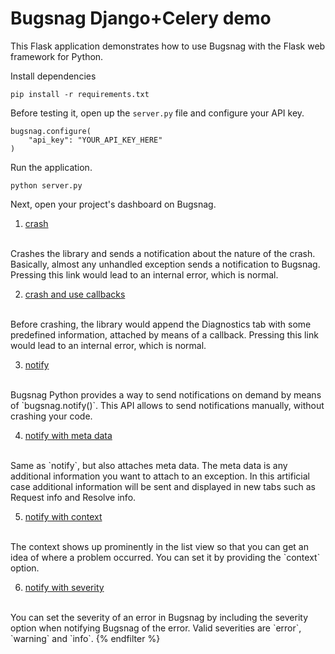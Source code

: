 # Bugsnag Django+Celery demo

This Flask application demonstrates how to use Bugsnag with the Flask web framework for Python.

Install dependencies

```
pip install -r requirements.txt
```

Before testing it, open up the `server.py`
file and configure your API key.

```
bugsnag.configure(
    "api_key": "YOUR_API_KEY_HERE"
)
```

Run the application.

```
python server.py
```

Next, open your project's dashboard on Bugsnag.

1. [crash](/crashdict)
<br/>
Crashes the library and sends a notification about the nature of the crash.
Basically, almost any unhandled exception sends a notification to Bugsnag.
Pressing this link would lead to an internal error, which is normal.

2. [crash and use callbacks](/crashcallback)
<br/>
Before crashing, the library would append the Diagnostics tab with some
predefined information, attached by means of a callback.
Pressing this link would lead to an internal error, which is normal.

3. [notify](/notify)
<br/>
Bugsnag Python provides a way to send notifications on demand by means of
`bugsnag.notify()`. This API allows to send notifications manually, without
crashing your code.

4. [notify with meta data](/notifywithmetadata)
<br/>
Same as `notify`, but also attaches meta data. The meta data is any additional
information you want to attach to an exception. In this artificial case
additional information will be sent and displayed in new tabs such as Request
info and Resolve info.

5. [notify with context](/notifywithcontext)
<br/>
The context shows up prominently in the list view so that you can get an idea of
where a problem occurred. You can set it by providing the `context` option.

6. [notify with severity](/notifywithseverity)
<br/>
You can set the severity of an error in Bugsnag by including the severity option
when notifying Bugsnag of the error. Valid severities are `error`, `warning` and
`info`.
{% endfilter %}